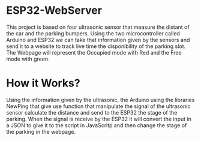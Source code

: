 # ESP32-WebServer

This project is based on four ultrasonic sensor that measure the distant of the car and the parking bumpers. Using the two microcontroller called Arduino and ESP32 we can take that information given by the sensors and send it to a website to track live time the disponibility of the parking slot. The Webpage will represent the Occupied mode with Red and the Free mode with green. 

# How it Works? 

Using the information given by the ultrasonic, the Arduino using the libraries NewPing that give use function that manipulate the signal of the ultrasonic sensor calculate the distance and send to the ESP32 the stage of the parking. When the signal is receive by the ESP32 it will convert the input in a JSON to give it to the script in JavaScritp and then change the stage of the parking in the webpage.

